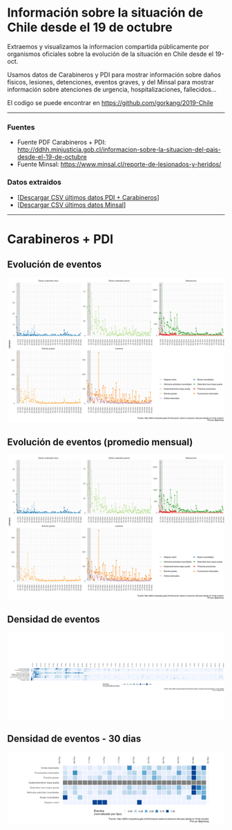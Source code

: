 # Información sobre la situación de Chile desde el 19 de octubre

Extraemos y visualizamos la informacion compartida públicamente por organismos oficiales sobre la evolución de la situación en Chile desde el 19-oct. 

Usamos datos de Carabineros y PDI para mostrar información sobre daños físicos, lesiones, detenciones, eventos graves, y del Minsal para mostrar información sobre atenciones de urgencia, hospitalizaciones, fallecidos...

El codigo se puede encontrar en https://github.com/gorkang/2019-Chile

---  

### Fuentes

* Fuente PDF Carabineros + PDI: http://ddhh.minjusticia.gob.cl/informacion-sobre-la-situacion-del-pais-desde-el-19-de-octubre  
* Fuente Minsal: https://www.minsal.cl/reporte-de-lesionados-y-heridos/


### Datos extraidos 

* [[Descargar CSV últimos datos PDI + Carabineros](outputs/data/LAST_raw_data.csv)]
* [[Descargar CSV últimos datos Minsal](outputs/data/LAST_raw_data_minsal.csv)]

---  

# Carabineros + PDI

## Evolución de eventos

[![](outputs/plot/LAST_plot_grouped.png)](outputs/plot/LAST_plot_grouped.png)

## Evolución de eventos (promedio mensual)

[![](outputs/plot/LAST_plot_grouped.png)](outputs/plot/LAST_plot_grouped_monthly.png)


## Densidad de eventos

[![](outputs/plot/LAST_plot_global_heatmap.png)](outputs/plot/LAST_plot_global_heatmap.png)

## Densidad de eventos - 30 dias

[![](outputs/plot/LAST_plot_global_heatmap_30d.png)](outputs/plot/LAST_plot_global_heatmap_30d.png)


